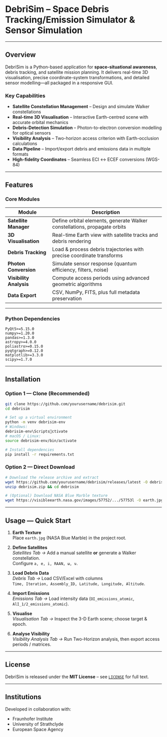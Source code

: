 # DebriSim –  Space Debris Tracking/Emission Simulator & Sensor Simulation
---

## Overview
DebriSim is a Python-based application for **space-situational awareness**, debris tracking, and satellite mission planning. It delivers real-time 3D visualisation, precise coordinate-system transformations, and detailed sensor modelling―all packaged in a responsive GUI.

### Key Capabilities
- **Satellite Constellation Management** – Design and simulate Walker constellations  
- **Real-time 3D Visualisation** – Interactive Earth-centred scene with accurate orbital mechanics  
- **Debris-Detection Simulation** – Photon-to-electron conversion modelling for optical sensors  
- **Visibility Analysis** – Two-horizon access criterion with Earth-occlusion calculations  
- **Data Pipeline** – Import/export debris and emissions data in multiple formats  
- **High-fidelity Coordinates** – Seamless ECI ↔ ECEF conversions (WGS-84)  

---

## Features

### Core Modules
| Module               | Description                                                                      |
|----------------------|----------------------------------------------------------------------------------|
| **Satellite Manager**| Define orbital elements, generate Walker constellations, propagate orbits        |
| **3D Visualisation** | Real-time Earth view with satellite tracks and debris rendering                   |
| **Debris Tracking**  | Load & process debris trajectories with precise coordinate transforms             |
| **Photon Conversion**| Simulate sensor response (quantum efficiency, filters, noise)                    |
| **Visibility Analysis**| Compute access periods using advanced geometric algorithms                     |
| **Data Export**      | CSV, NumPy, FITS, plus full metadata preservation                                 |

---

### Python Dependencies
```
PyQt5>=5.15.0
numpy>=1.20.0
pandas>=1.3.0
astropy>=4.0.0
poliastro>=0.15.0
pyqtgraph>=0.12.0
matplotlib>=3.3.0
scipy>=1.7.0
```

---

## Installation

### Option 1 — Clone (Recommended)
```bash
git clone https://github.com/yourusername/debrisim.git
cd debrisim

# Set up a virtual environment
python -m venv debrisim-env
# Windows:
debrisim-env\Scriptsctivate
# macOS / Linux:
source debrisim-env/bin/activate

# Install dependencies
pip install -r requirements.txt
```

### Option 2 — Direct Download
```bash
# Download the release archive and extract
wget https://github.com/yourusername/debrisim/releases/latest -O debrisim.zip
unzip debrisim.zip && cd debrisim

# (Optional) Download NASA Blue Marble texture
wget https://visibleearth.nasa.gov/images/57752/.../57753l -O earth.jpg
```

---

## Usage ― Quick Start

1. **Earth Texture**  
   Place `earth.jpg` (NASA Blue Marble) in the project root.

2. **Define Satellites**  
   *Satellites Tab →* Add a manual satellite **or** generate a Walker constellation.  
   Configure `a, e, i, RAAN, ω, ν`.

3. **Load Debris Data**  
   *Debris Tab →* Load CSV/Excel with columns  
   `Time, Iteration, Assembly_ID, Latitude, Longitude, Altitude`.

4. **Import Emissions**  
   *Emissions Tab →* Load intensity data (`OI_emissions_atomic`, `AlI_1/2_emissions_atomic`).

5. **Visualise**  
   *Visualisation Tab →* Inspect the 3-D Earth scene; choose target & epoch.

6. **Analyse Visibility**  
   *Visibility Analysis Tab →* Run Two-Horizon analysis, then export access periods / matrices.

---

## License
DebriSim is released under the **MIT License** – see [`LICENSE`](LICENSE) for full text.

---

## Institutions
Developed in collaboration with:

- Fraunhofer Institute  
- University of Strathclyde
- European Space Agency